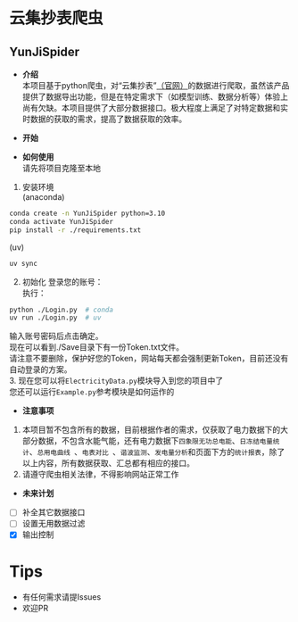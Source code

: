 # 云集抄表爬虫  
## YunJiSpider  
  
* **介绍**  
本项目基于python爬虫，对“云集抄表”[（官网）](https://www.yunjichaobiao.com/)的数据进行爬取，虽然该产品提供了数据导出功能，但是在特定需求下（如模型训练、数据分析等）体验上尚有欠缺。本项目提供了大部分数据接口。极大程度上满足了对特定数据和实时数据的获取的需求，提高了数据获取的效率。  
  
* **开始**  
* **如何使用**  
请先将项目克隆至本地
1. 安装环境  
(anaconda)
```bash
conda create -n YunJiSpider python=3.10
conda activate YunJiSpider
pip install -r ./requirements.txt
```
(uv)  
```bash
uv sync
```
2. 初始化
登录您的账号：  
执行：  
```bash
python ./Login.py  # conda
uv run ./Login.py  # uv
```
输入账号密码后点击确定。  
现在可以看到./Save目录下有一份Token.txt文件。  
请注意不要删除，保护好您的Token，网站每天都会强制更新Token，目前还没有自动登录的方案。  
3. 现在您可以将`ElectricityData.py`模块导入到您的项目中了  
您还可以运行`Example.py`参考模块是如何运作的  
* **注意事项**
1. 本项目暂不包含所有的数据，目前根据作者的需求，仅获取了电力数据下的大部分数据，不包含水能气能，还有电力数据下`四象限无功总电能`、`日冻结电量统计`、`总用电曲线 `、`电表对比 `、`谐波监测`、`发电量分析`和页面下方的`统计报表`，除了以上内容，所有数据获取、汇总都有相应的接口。  
2. 请遵守爬虫相关法律，不得影响网站正常工作
* **未来计划**
* [ ] 补全其它数据接口
* [ ] 设置无用数据过滤
* [x] 输出控制
# Tips
* 有任何需求请提Issues  
* 欢迎PR